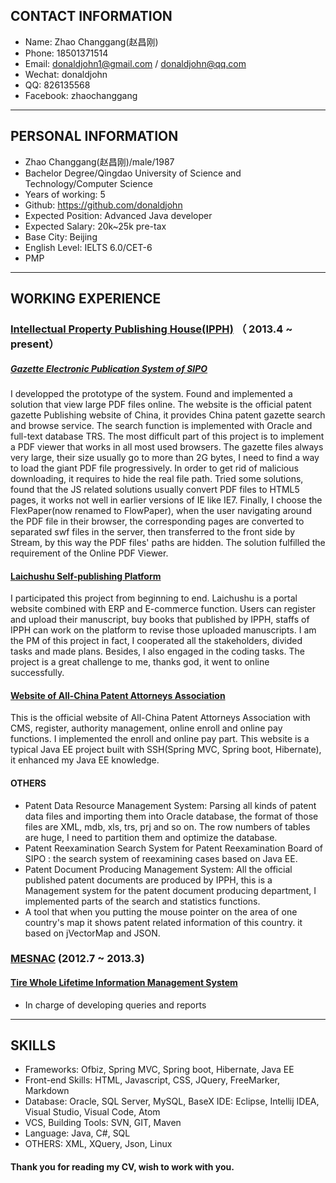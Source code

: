 ## CONTACT INFORMATION
- Name: Zhao Changgang(赵昌刚)
- Phone: 18501371514
- Email: donaldjohn1@gmail.com / donaldjohn@qq.com
- Wechat: donaldjohn
- QQ: 826135568
- Facebook: zhaochanggang      
---

## PERSONAL INFORMATION
 - Zhao Changgang(赵昌刚)/male/1987
 - Bachelor Degree/Qingdao University of Science and Technology/Computer Science
 - Years of working: 5
 - Github: https://github.com/donaldjohn
 - Expected Position: Advanced Java developer
 - Expected Salary: 20k~25k pre-tax
 - Base City: Beijing
 - English Level: IELTS 6.0/CET-6
 - PMP
---

## WORKING EXPERIENCE

### <a href="http://www.ipph.cn">Intellectual Property Publishing House(IPPH)</a> （ 2013.4 ~ present）

##### <a href='http://epub.sipo.gov.cn'>Gazette Electronic Publication System of SIPO</a>
I developped the prototype of the system. Found and implemented a solution that view large PDF files online.
The website is the official patent gazette Publishing website of China, it provides China patent gazette search and browse service. The search function is implemented with Oracle and full-text database TRS. The most difficult part of this project is to implement a PDF viewer that works in all  most used browsers. The gazette files always very large, their size usually go to more than 2G bytes, I need to find a way to load the giant PDF file progressively. In order to get rid of malicious downloading, it requires to hide the real file path. Tried some solutions, found that the JS related solutions usually convert PDF files to HTML5 pages, it works not well in earlier versions of IE like IE7. Finally, I choose the FlexPaper(now renamed to FlowPaper), when the user navigating around the PDF file in their browser, the corresponding pages are converted to separated swf files in the server, then transferred to the front side by Stream, by this way the PDF files' paths  are hidden. The solution fulfilled the requirement of the Online PDF Viewer.
#### <a href="http://www.laichushu.com/">Laichushu Self-publishing Platform</a>
I participated this project from beginning to end. Laichushu is a portal website combined with ERP and E-commerce function. Users can register and upload their manuscript, buy books that published by IPPH, staffs of IPPH can work on the platform to revise those uploaded manuscripts. I am the PM of this project in fact, I cooperated all the stakeholders, divided tasks and made plans. Besides, I also engaged in the coding tasks. The project is a great challenge to me, thanks god, it went to online successfully.

#### <a href="http://www.acpaa.cn/">Website of All-China Patent Attorneys Association</a>
This is the official website of All-China Patent Attorneys Association with CMS, register, authority management, online enroll and online pay functions. I implemented the enroll and online pay part. This website is a typical Java EE project built with SSH(Spring MVC, Spring boot, Hibernate), it enhanced my Java EE knowledge.
#### OTHERS
- Patent Data Resource Management System: Parsing all kinds of patent data files and importing them into Oracle database, the format of those files are XML, mdb, xls, trs, prj and so on. The row numbers of tables are huge, I need to partition them and optimize the database.
- Patent Reexamination Search System for Patent Reexamination Board of SIPO : the search system of reexamining cases based on Java EE.
- Patent Document Producing Management System: All the official published patent documents are produced by IPPH, this is a Management system for the patent document producing department, I implemented parts of the search and statistics functions.
- A tool that when you putting the mouse pointer on the area of one country's map it shows patent related information of this country. it based on jVectorMap and JSON.

### <a href="http://www.mesnac.com">MESNAC</a> (2012.7 ~ 2013.3)

#### <a href="http://en.mesnac.com/productdetail_1107.aspx">Tire Whole Lifetime Information Management System</a>
- In charge of developing queries and reports
---
## SKILLS
- Frameworks: Ofbiz, Spring MVC, Spring boot, Hibernate, Java EE
- Front-end Skills: HTML, Javascript, CSS, JQuery, FreeMarker, Markdown
- Database: Oracle, SQL Server, MySQL, BaseX
  IDE: Eclipse, Intellij IDEA, Visual Studio, Visual Code, Atom
- VCS, Building Tools: SVN, GIT, Maven
- Language: Java, C#, SQL
- OTHERS: XML, XQuery, Json, Linux

#### Thank you for reading my CV, wish to work with you.
